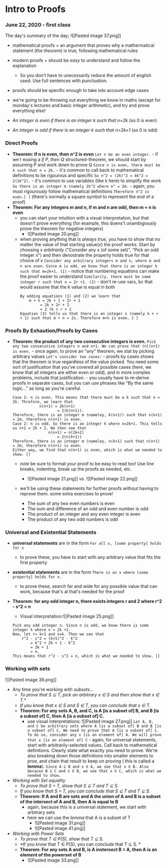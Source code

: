 # Intro to Proofs
### June 22, 2020 - first class

The day's summary of the day; 
![[Pasted image 37.png]]

- mathematical proofs = an argument that proves why a mathermatical statement (the *theorem*) is true, following mathematical rules 
- modern proofs = should be *easy* to understand and follow the explanation 
	- So you don't have to unecessarily reduce the amount of english used. Use full sentences with punctuation.
- proofs should be specific enough to take into account edge cases

- we're going to be throwing out everything we know in maths (except for monday's lectures and basic integer arithmetic), and try and prove everything else!
- *An integer is even if there is an integer k such that n=2k* (so 0 is even)
- *An integer is odd if there is an integer k such that n=2k+1* (so 0 is odd)

### Direct Proofs
- **Theorem: If n is even, then n^2 is even**
	`Let n be an even integer.` - if we'r eusing a *if P, then Q* structured-theorem, we should start by assuming P and work down to prove Q
	`Since n is even, there must be k such that n = 2k.` - it's common to call back to mathematical definitions to be rigourous and specific
	`So n^2 = (2k)^2 = 4k^2 = 2(2k^2).` - it's common to use variables (like k here) to simplify the work
	`So there is an integer m (namely 2k^2 where n^ = 2m.` - again, you must rigourously follow mathematical definitions
	`Therefore n^2 is even.[ ]` (there's normally a square symbol to represent the end of a proof)
- **Theorem: For any integers m and n, if m and n are odd, then m + n is even**
	- you can start your intuition with a visual interpretation, but that doesn't prove everything (for example, this doens't unambigiously prove the theorem for negative integers)
		- ![[Pasted image 20.png]]
	- when proving anything that is *always true*, you have to show that no matter the value of that starting value(x) the proof works. Start by choosing x *arbitrarily* ("Consider any x (of some set)", "Pick an odd integer x") and then denostrate the property holds true for that choice of x
	`Consider any arbitrary integers m and n, where m and n are even.`
	`Since m is odd, we know that there is an integer k such that m=2k+1. (1)` - notice that numbering equations can make the proof easier to understand
	`Similarily, there must be some integer r such that n = 2r +1. (2)` - don't re-use vars, bc that would assume that the k value is equal in both
		```
		By adding equations (1) and (2) we learn that 
			m + n = 2k + 1 + 2r + 1
				 = 2k + 2r + 2
				 = 2 (k + r + 1
		Equation (3) tells us that there is an integer s (namely k + r + 1) such that m + n = 2s. Therefore m+n is even. [ ]
		```
	
### Proofs By Exhaution/Proofs by Cases
- **Theorem: the product of any two consecutive integers is even.**
	`Pick any two consecutive integers n and n+1. We can prove that (n)(n+1) is even.` - once again, to prove an "any" theorem, we stat by picking arbitrary values
	`Let's consider two cases:` - proofs by cases shows that the theorem is true regardless of the value picked. You need some sort of justification that you've covered all possible cases (here, we know that all integers are either even or odd), and in more complex problems, include that justification.
		- you usually have to re-derive proofs in separate cases, but you can use phrases like "By the same logic..." as long as you're careful.
	```
	Case 1: n is even. This means that there must be a k such that n = 2k. Threfore, we learn that
				n(n+1) = 2k(n+1)
						= 2(k(n+1)).
	Therefore, there is an integer m (nameley, k(n+1)) such that n(n+1) = 2m, therefore n(n+1) is even.
	Case 2: n is odd. So there is an integer k where n=2k+1. This tells us n+1 = 2k + 2. We then see that 
					n(n+1) = n(2k+2)
						= 2(n(k+1))
	Therefore, there is an integer m (nameley, n(k+1) such that n(n+1) = 2m, therefore n(n+1) is even. 
	Either way, we find that n(n+1) is even, which is what we needed to show. []
	```
	- *note* be sure to format your proof to be easy to read too! Use line breaks, indenting, break up the proofs as needed, etc.
		- ![[Pasted image 21.png]] vs. ![[Pasted image 22.png]]
	
	- we'll be using these statements for further proofs without having to reprove them. some extra exercises to prove!
		- The sum of any two even numbers is even
		- The sum and difference of an odd and even number is odd
		- The product of an integer and any even integer is even
		- The product of any two odd numbers is odd


### Universal and Existential Statements
- **universal statements** are in the form `For all x, [some property] holds for x`
	- to prove these, you have to start with any arbitrary value that fits the first property
- **existential statements** are in the form `There is an x where [some property] holds for x.`
	- to prove these, search far and wide for any possible value that can work, because that's al that's needed for the proof

- **Theorem: for any odd integer n, there exists integers r and 2 where r^2 - s^2 = n**
	- Visual interpretation:![[Pasted image 25.png]]
	```
	Pick any odd integer n. Since n is odd, we know there is some integer k where n = 2k +1.
	Now, let r= k+1 and s=k. Then we see that
		r^2 - s^2 = (k+1)^2 - k^2
			= k^2 + 2k + 1 - k^2
			= 2k + 1
			= n.
	This means that r^2 - s^2 = n, which is what we needed to show. []
	```


### Working with sets
![[Pasted image 36.png]]
- Any time you're working with *subsets*...
	- *To prove that S ⊆ T, pick an arbitrary x ∈ S and then show that x ∈ T.**
	- *If you know that x ∈ S and S ∈ T, you can conclude that x ∈ T.*
	- **Theorem: For any sets A, B, and C, is A [is a subset of] B, and B [is a subset of] C, then A [is a subset of] C.**
		- use visual interpretations: ![[Pasted image 27.png]]
		`Let A, B, and C be arbitrary sets where A [is a subset of] B and B [is a subset of] C. We need to prove that A [is a subset of] C. To do so, consider any x [is an element of] A. We will prove that x [is an element of] C` - again, for universal statements, start with arbitrarily-selevted values. Call back to mathematical definitions. Clearly state what exactly you need to prove. We're also breaking down those definitions into smaller elements to proe, and chain that result to keep on proving ( this is called a **lemma**). 
		`Since A ⊆ B and x ∈ A, we see that x ∈ B. Also because B ⊆ C and x ∈ B, we see that x ∈ C, which is what we needed to show. `
- *Working with Set equality*
	- *To prove that S = T, show that S ⊆ T and T ⊆ S.*
	- *If you know that S = T, you can conclude that S ⊆ T and T ⊆ S.*
	- **Theorem: If A and B are sets and A the union of A and B is a subset of the intersect of A and B, then A is equal to B**	 
		- again, because this is a universal statement, we start with arbitrary sets
		- here we can use the *lemma* that A is a subset of T
			- ![[Pasted image 31.png]]
			- ![[Pasted image 41.png]]
- *Working with Power Sets*
	- *To prove that T ∈ P(S), show that T ⊆ S.*
	- *If you know that T ∈ P(S), you can conclude that T ⊆ S. *
	- **Theorem: For any sets A and B, is A instersect B = A, then A is an element of the powerset of B**
		- ![[Pasted image 33.png]]
	
		
		
		
		
		
		
		
		
		
		
		
		
		
		
		
		